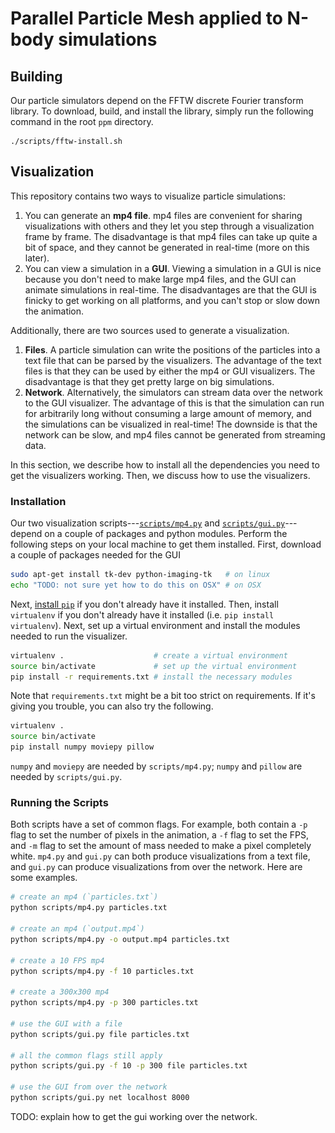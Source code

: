 # Parallel Particle Mesh applied to N-body simulations

<p align="center"
![Evolution](https://github.com/sheroze1123/ppm/blob/master/particles.gif)
</p>

## Building ##
Our particle simulators depend on the FFTW discrete Fourier transform library.
To download, build, and install the library, simply run the following command
in the root `ppm` directory.

```
./scripts/fftw-install.sh
```

## Visualization ##
This repository contains two ways to visualize particle simulations:

1. You can generate an **mp4 file**. mp4 files are convenient for sharing
   visualizations with others and they let you step through a visualization
   frame by frame. The disadvantage is that mp4 files can take up quite a bit
   of space, and they cannot be generated in real-time (more on this later).
2. You can view a simulation in a **GUI**. Viewing a simulation in a GUI is
   nice because you don't need to make large mp4 files, and the GUI can animate
   simulations in real-time. The disadvantages are that the GUI is finicky to
   get working on all platforms, and you can't stop or slow down the animation.

Additionally, there are two sources used to generate a visualization.

1. **Files**. A particle simulation can write the positions of the particles
   into a text file that can be parsed by the visualizers. The advantage of the
   text files is that they can be used by either the mp4 or GUI visualizers.
   The disadvantage is that they get pretty large on big simulations.
2. **Network**. Alternatively, the simulators can stream data over the network
   to the GUI visualizer. The advantage of this is that the simulation can run
   for arbitrarily long without consuming a large amount of memory, and the
   simulations can be visualized in real-time! The downside is that the
   network can be slow, and mp4 files cannot be generated from streaming
   data.

In this section, we describe how to install all the dependencies you need to
get the visualizers working. Then, we discuss how to use the visualizers.

### Installation ###
Our two visualization scripts---[`scripts/mp4.py`](scripts/mp4.py) and
[`scripts/gui.py`](scripts/gui.py)---depend on a couple of packages and python
modules. Perform the following steps on your local machine to get them
installed. First, download a couple of packages needed for the GUI

```bash
sudo apt-get install tk-dev python-imaging-tk   # on linux
echo "TODO: not sure yet how to do this on OSX" # on OSX
```

Next, [install `pip`](https://pip.pypa.io/en/stable/) if you don't already have
it installed.  Then, install `virtualenv` if you don't already have it
installed (i.e. `pip install virtualenv`). Next, set up a virtual environment
and install the modules needed to run the visualizer.

```bash
virtualenv .                    # create a virtual environment
source bin/activate             # set up the virtual environment
pip install -r requirements.txt # install the necessary modules
```

Note that `requirements.txt` might be a bit too strict on requirements. If it's
giving you trouble, you can also try the following.

```bash
virtualenv .
source bin/activate
pip install numpy moviepy pillow
```

`numpy` and `moviepy` are needed by `scripts/mp4.py`; `numpy` and `pillow` are
needed by `scripts/gui.py`.

### Running the Scripts ###
Both scripts have a set of common flags. For example, both contain a `-p` flag
to set the number of pixels in the animation, a `-f` flag to set the FPS, and
`-m` flag to set the amount of mass needed to make a pixel completely white.
`mp4.py` and `gui.py` can both produce visualizations from a text file, and
`gui.py` can produce visualizations from over the network. Here are some
examples.

```bash
# create an mp4 (`particles.txt`)
python scripts/mp4.py particles.txt

# create an mp4 (`output.mp4`)
python scripts/mp4.py -o output.mp4 particles.txt

# create a 10 FPS mp4
python scripts/mp4.py -f 10 particles.txt

# create a 300x300 mp4
python scripts/mp4.py -p 300 particles.txt

# use the GUI with a file
python scripts/gui.py file particles.txt

# all the common flags still apply
python scripts/gui.py -f 10 -p 300 file particles.txt

# use the GUI from over the network
python scripts/gui.py net localhost 8000
```

TODO: explain how to get the gui working over the network.
